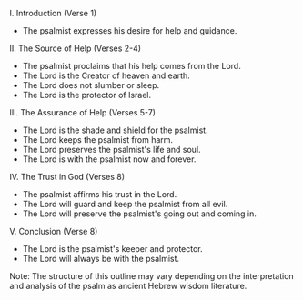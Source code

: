 I. Introduction (Verse 1)
- The psalmist expresses his desire for help and guidance.

II. The Source of Help (Verses 2-4)
- The psalmist proclaims that his help comes from the Lord.
- The Lord is the Creator of heaven and earth.
- The Lord does not slumber or sleep.
- The Lord is the protector of Israel.

III. The Assurance of Help (Verses 5-7)
- The Lord is the shade and shield for the psalmist.
- The Lord keeps the psalmist from harm.
- The Lord preserves the psalmist's life and soul.
- The Lord is with the psalmist now and forever.

IV. The Trust in God (Verses 8)
- The psalmist affirms his trust in the Lord.
- The Lord will guard and keep the psalmist from all evil.
- The Lord will preserve the psalmist's going out and coming in.

V. Conclusion (Verse 8)
- The Lord is the psalmist's keeper and protector.
- The Lord will always be with the psalmist.

Note: The structure of this outline may vary depending on the interpretation and analysis of the psalm as ancient Hebrew wisdom literature.